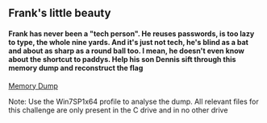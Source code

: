 ## Frank's little beauty

#### Frank has never been a "tech person". He reuses passwords, is too lazy to type, the whole nine yards. And it's just not tech, he's blind as a bat and about as sharp as a round ball too. I mean, he doesn't even know about the shortcut to paddys. Help his son Dennis sift through this memory dump and reconstruct the flag

[Memory Dump](https://drive.google.com/file/d/1VPIdqIDFkOi3zGET2g00s1y-OeWOUqyi/view?usp=sharing)

Note: Use the Win7SP1x64 profile to analyse the dump. All relevant files for this challenge are only present in the C drive and in no other drive
